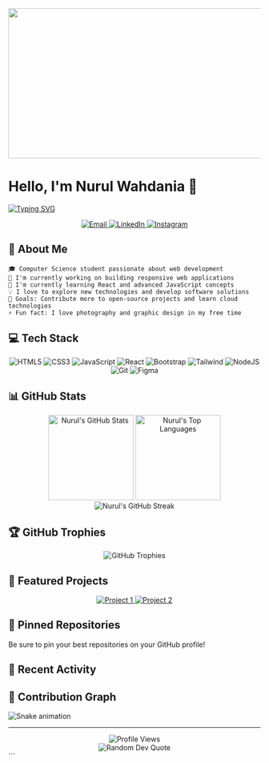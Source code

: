 <div align="center">
  <img src="https://media.giphy.com/media/L1R1tvI9svkIWwpVYr/giphy.gif" width="600" height="300"/>
</div>

# Hello, I'm Nurul Wahdania 👋

[![Typing SVG](https://readme-typing-svg.herokuapp.com?font=Fira+Code&pause=1000&color=6F3BF5&width=435&lines=Frontend+Developer;UI/UX+Enthusiast;Continuous+Learner)](https://git.io/typing-svg)

<div align="center">
  <a href="mailto:your.email@example.com">
    <img src="https://img.shields.io/badge/Email-D14836?style=for-the-badge&logo=gmail&logoColor=white" alt="Email" />
  </a>
  <a href="https://www.linkedin.com/in/your-profile/">
    <img src="https://img.shields.io/badge/LinkedIn-0077B5?style=for-the-badge&logo=linkedin&logoColor=white" alt="LinkedIn" />
  </a>
  <a href="https://www.instagram.com/your-profile/">
    <img src="https://img.shields.io/badge/Instagram-E4405F?style=for-the-badge&logo=instagram&logoColor=white" alt="Instagram" />
  </a>
</div>

## 💫 About Me
```
🎓 Computer Science student passionate about web development
🔭 I'm currently working on building responsive web applications
🌱 I'm currently learning React and advanced JavaScript concepts
💡 I love to explore new technologies and develop software solutions
🎯 Goals: Contribute more to open-source projects and learn cloud technologies
⚡ Fun fact: I love photography and graphic design in my free time
```

## 💻 Tech Stack
<div align="center">
  <img src="https://img.shields.io/badge/HTML5-E34F26?style=for-the-badge&logo=html5&logoColor=white" alt="HTML5" />
  <img src="https://img.shields.io/badge/CSS3-1572B6?style=for-the-badge&logo=css3&logoColor=white" alt="CSS3" />
  <img src="https://img.shields.io/badge/JavaScript-F7DF1E?style=for-the-badge&logo=javascript&logoColor=black" alt="JavaScript" />
  <img src="https://img.shields.io/badge/React-20232A?style=for-the-badge&logo=react&logoColor=61DAFB" alt="React" />
  <img src="https://img.shields.io/badge/Bootstrap-563D7C?style=for-the-badge&logo=bootstrap&logoColor=white" alt="Bootstrap" />
  <img src="https://img.shields.io/badge/Tailwind_CSS-38B2AC?style=for-the-badge&logo=tailwind-css&logoColor=white" alt="Tailwind" />
  <img src="https://img.shields.io/badge/Node.js-43853D?style=for-the-badge&logo=node.js&logoColor=white" alt="NodeJS" />
  <img src="https://img.shields.io/badge/Git-F05032?style=for-the-badge&logo=git&logoColor=white" alt="Git" />
  <img src="https://img.shields.io/badge/Figma-F24E1E?style=for-the-badge&logo=figma&logoColor=white" alt="Figma" />
</div>

## 📊 GitHub Stats
<div align="center">
  <img src="https://github-readme-stats.vercel.app/api?username=NurulWahdania&show_icons=true&theme=tokyonight&hide_border=true" alt="Nurul's GitHub Stats" height="170" />
  <img src="https://github-readme-stats.vercel.app/api/top-langs/?username=NurulWahdania&layout=compact&theme=tokyonight&hide_border=true" alt="Nurul's Top Languages" height="170" />
</div>

<div align="center">
  <img src="https://github-readme-streak-stats.herokuapp.com/?user=NurulWahdania&theme=tokyonight&hide_border=true" alt="Nurul's GitHub Streak" />
</div>

## 🏆 GitHub Trophies
<div align="center">
  <img src="https://github-profile-trophy.vercel.app/?username=NurulWahdania&theme=discord&no-frame=false&no-bg=true&margin-w=4" alt="GitHub Trophies" />
</div>

## 📁 Featured Projects
<div align="center">
  <a href="https://github.com/NurulWahdania/project-name">
    <img src="https://github-readme-stats.vercel.app/api/pin/?username=NurulWahdania&repo=project-name&theme=tokyonight&hide_border=true" alt="Project 1" />
  </a>
  <a href="https://github.com/NurulWahdania/another-project">
    <img src="https://github-readme-stats.vercel.app/api/pin/?username=NurulWahdania&repo=another-project&theme=tokyonight&hide_border=true" alt="Project 2" />
  </a>
</div>

## 📌 Pinned Repositories
Be sure to pin your best repositories on your GitHub profile!

## 🎯 Recent Activity
<!--START_SECTION:activity-->
<!--END_SECTION:activity-->

## 🐍 Contribution Graph
![Snake animation](https://github.com/NurulWahdania/NurulWahdania/blob/output/github-contribution-grid-snake.svg)

---
<div align="center">
  <img src="https://komarev.com/ghpvc/?username=NurulWahdania&color=blueviolet&style=for-the-badge" alt="Profile Views" />
</div>

<div align="center">
  <img src="https://quotes-github-readme.vercel.app/api?type=horizontal&theme=tokyonight" alt="Random Dev Quote" />
</div>
```
